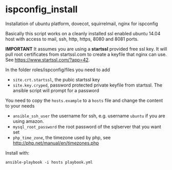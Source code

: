 ispconfig_install
=================

Installation of ubuntu platform, dovecot, squirrelmail, nginx for ispconfig


Basically this script works on a cleanly installed  ssl enabled ubuntu 14.04 host with access to mail, ssh, http, https, 8080 and 8081 ports.

__IMPORTANT__ It assumes you are using a __startssl__ provided free ssl key. It will pull root certificates from startssl.com to create a keyfile that nginx can use. See https://www.startssl.com/?app=42. 

In the folder roles/ispconfig/files you need to add
* `site.crt.startssl`, the pubic startssl key
* `site.key.cryped`, password protected private keyfile from startssl. The ansible script will prompt for a password

You need to copy the `hosts.example` to a `hosts` file and change the content to your needs
* `ansible_ssh_user` the username for ssh, e.g. username `ubuntu` if you are using amazon.
* `mysql_root_password` the root password of the sqlserver that you want set
* `php_time_zone`, the timezone used by php, see http://php.net/manual/en/timezones.php

Install with:

`ansible-playbook -i hosts playbook.yml`
